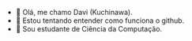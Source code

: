 - 👋 Olá, me chamo Davi (Kuchinawa).
- 👀 Estou tentando entender como funciona o github.
- 🌱 Sou estudante de Ciência da Computação.

<!---
lycirus96/lycirus96 is a ✨ special ✨ repository because its `README.md` (this file) appears on your GitHub profile.
You can click the Preview link to take a look at your changes.
--->
